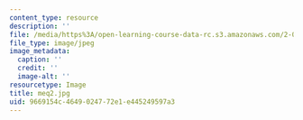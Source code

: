```yaml
---
content_type: resource
description: ''
file: /media/https%3A/open-learning-course-data-rc.s3.amazonaws.com/2-003-modeling-dynamics-and-control-i-spring-2005/9669154c4649024772e1e445249597a3_meq2.jpg
file_type: image/jpeg
image_metadata:
  caption: ''
  credit: ''
  image-alt: ''
resourcetype: Image
title: meq2.jpg
uid: 9669154c-4649-0247-72e1-e445249597a3
---
```

